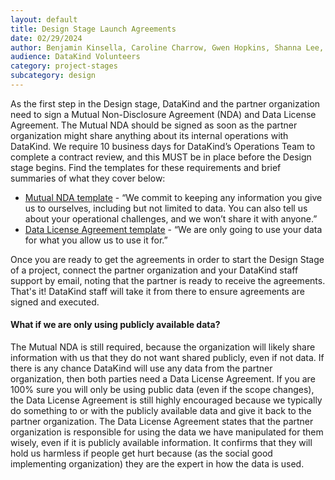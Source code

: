 ```yaml
---
layout: default
title: Design Stage Launch Agreements
date: 02/29/2024
author: Benjamin Kinsella, Caroline Charrow, Gwen Hopkins, Shanna Lee, Russatta Buford
audience: DataKind Volunteers
category: project-stages
subcategory: design
---
```


As the first step in the Design stage, DataKind and the partner organization need to sign a Mutual Non\-Disclosure Agreement (NDA) and Data License Agreement. The Mutual NDA should be signed as soon as the partner organization might share anything about its internal operations with DataKind. We require 10 business days for DataKind’s Operations Team to complete a contract review, and this MUST be in place before the Design stage begins. Find the templates for these requirements and brief summaries of what they cover below:


* [Mutual NDA template](https://drive.google.com/drive/u/0/folders/1VKcZDZc5jr5A_-CBBAMFIf_3HmSI7_hY) \- “We commit to keeping any information you give us to ourselves, including but not limited to data. You can also tell us about your operational challenges, and we won’t share it with anyone.”
* [Data License Agreement template](https://drive.google.com/drive/folders/15LKkW4nEx10puiBxzYstv7ZN3VkWXEhj) \- “We are only going to use your data for what you allow us to use it for.”


Once you are ready to get the agreements in order to start the Design Stage of a project, connect the partner organization and your DataKind staff support by email, noting that the partner is ready to receive the agreements. That's it! DataKind staff will take it from there to ensure agreements are signed and executed. 


#### What if we are only using publicly available data?


The Mutual NDA is still required, because the organization will likely share information with us that they do not want shared publicly, even if not data. If there is any chance DataKind will use any data from the partner organization, then both parties need a Data License Agreement. If you are 100% sure you will only be using public data (even if the scope changes), the Data License Agreement is still highly encouraged because we typically do something to or with the publicly available data and give it back to the partner organization. The Data License Agreement states that the partner organization is responsible for using the data we have manipulated for them wisely, even if it is publicly available information. It confirms that they will hold us harmless if people get hurt because (as the social good implementing organization) they are the expert in how the data is used.